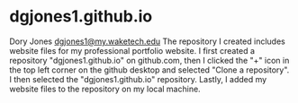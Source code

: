 # dgjones1.github.io
Dory Jones
dgjones1@my.waketech.edu
The repository I created includes website files for my professional portfolio website. 
I first created a repository "dgjones1.github.io" on github.com, then I clicked the "+" icon in 
the top left corner on the github desktop and selected "Clone a repository". I then selected the
"dgjones1.github.io" repository. Lastly, I added my website files to the repository on my local
machine. 
